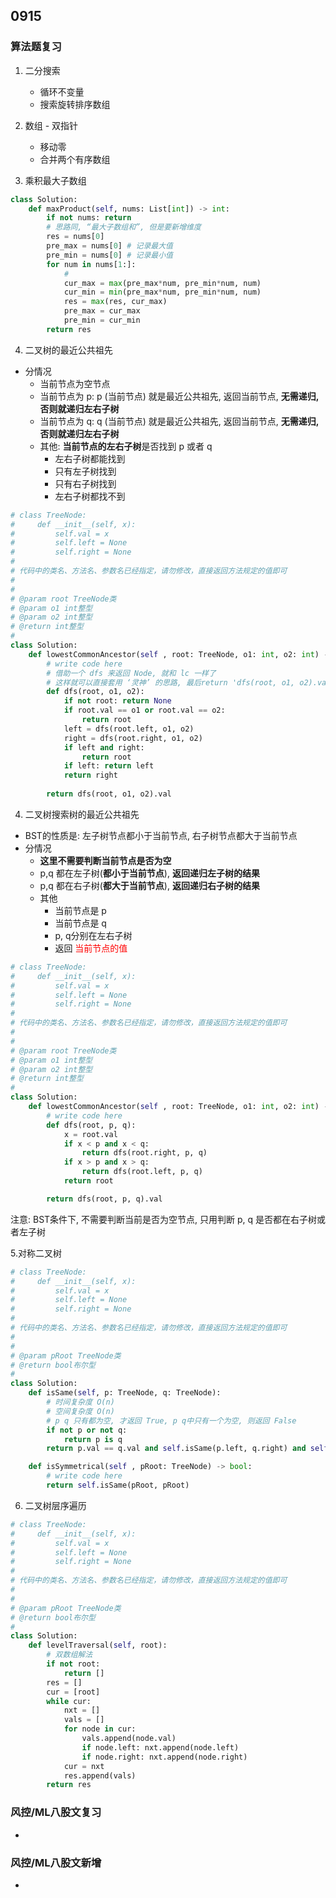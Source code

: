 ## 0915
### 算法题复习 
1. 二分搜索  
    - 循环不变量 
    - 搜索旋转排序数组

2. 数组 - 双指针  
    - 移动零 
    - 合并两个有序数组

3. 乘积最大子数组 
```python 
class Solution:
    def maxProduct(self, nums: List[int]) -> int: 
        if not nums: return  
        # 思路同, “最大子数组和”, 但是要新增维度   
        res = nums[0]
        pre_max = nums[0] # 记录最大值
        pre_min = nums[0] # 记录最小值
        for num in nums[1:]: 
            # 
            cur_max = max(pre_max*num, pre_min*num, num) 
            cur_min = min(pre_max*num, pre_min*num, num) 
            res = max(res, cur_max) 
            pre_max = cur_max 
            pre_min = cur_min 
        return res 
```
 
4. 二叉树的最近公共祖先 
- 分情况
    - 当前节点为空节点 
    - 当前节点为 p: p (当前节点) 就是最近公共祖先, 返回当前节点, **无需递归, 否则就递归左右子树**
    - 当前节点为 q: q (当前节点) 就是最近公共祖先, 返回当前节点, **无需递归, 否则就递归左右子树** 
    - 其他: **当前节点的左右子树**是否找到 p 或者 q 
        - 左右子树都能找到 
        - 只有左子树找到
        - 只有右子树找到
        - 左右子树都找不到  
```python
# class TreeNode:
#     def __init__(self, x):
#         self.val = x
#         self.left = None
#         self.right = None
#
# 代码中的类名、方法名、参数名已经指定，请勿修改，直接返回方法规定的值即可
#
# 
# @param root TreeNode类 
# @param o1 int整型 
# @param o2 int整型 
# @return int整型
#
class Solution:
    def lowestCommonAncestor(self , root: TreeNode, o1: int, o2: int) -> int:
        # write code here  
        # 借助一个 dfs 来返回 Node, 就和 lc 一样了 
        # 这样就可以直接套用 ‘灵神’ 的思路, 最后return 'dfs(root, o1, o2).val'   
        def dfs(root, o1, o2):
            if not root: return None 
            if root.val == o1 or root.val == o2:
                return root 
            left = dfs(root.left, o1, o2)   
            right = dfs(root.right, o1, o2)    
            if left and right:
                return root 
            if left: return left 
            return right 
             
        return dfs(root, o1, o2).val 
``` 
4. 二叉树搜索树的最近公共祖先  
- BST的性质是: 左子树节点都小于当前节点, 右子树节点都大于当前节点 
- 分情况 
    - **这里不需要判断当前节点是否为空**
    - p,q 都在左子树(**都小于当前节点**), **返回递归左子树的结果**
    - p,q 都在右子树(**都大于当前节点**), **返回递归右子树的结果** 
    - 其他
        - 当前节点是 p 
        - 当前节点是 q 
        - p, q分别在左右子树  
        - 返回 <font color="red"> 当前节点的值 </font> 
```python
# class TreeNode:
#     def __init__(self, x):
#         self.val = x
#         self.left = None
#         self.right = None
#
# 代码中的类名、方法名、参数名已经指定，请勿修改，直接返回方法规定的值即可
#
# 
# @param root TreeNode类 
# @param o1 int整型 
# @param o2 int整型 
# @return int整型
#
class Solution:
    def lowestCommonAncestor(self , root: TreeNode, o1: int, o2: int) -> int:
        # write code here   
        def dfs(root, p, q):
            x = root.val
            if x < p and x < q:
                return dfs(root.right, p, q)
            if x > p and x > q:
                return dfs(root.left, p, q)
            return root

        return dfs(root, p, q).val
```  
注意: BST条件下, 不需要判断当前是否为空节点, 只用判断 p, q 是否都在右子树或者左子树

5.对称二叉树 
```python
# class TreeNode:
#     def __init__(self, x):
#         self.val = x
#         self.left = None
#         self.right = None
#
# 代码中的类名、方法名、参数名已经指定，请勿修改，直接返回方法规定的值即可
#
# 
# @param pRoot TreeNode类 
# @return bool布尔型
#
class Solution: 
    def isSame(self, p: TreeNode, q: TreeNode):  
        # 时间复杂度 O(n) 
        # 空间复杂度 O(n)
        # p q 只有都为空, 才返回 True, p q中只有一个为空, 则返回 False
        if not p or not q:
            return p is q 
        return p.val == q.val and self.isSame(p.left, q.right) and self.isSame(p.right, q.left)  

    def isSymmetrical(self , pRoot: TreeNode) -> bool:
        # write code here    
        return self.isSame(pRoot, pRoot)    
```   

6. 二叉树层序遍历 
```python
# class TreeNode:
#     def __init__(self, x):
#         self.val = x
#         self.left = None
#         self.right = None
#
# 代码中的类名、方法名、参数名已经指定，请勿修改，直接返回方法规定的值即可
#
# 
# @param pRoot TreeNode类 
# @return bool布尔型
#
class Solution:  
    def levelTraversal(self, root):
        # 双数组解法 
        if not root:
            return [] 
        res = [] 
        cur = [root] 
        while cur:
            nxt = [] 
            vals = [] 
            for node in cur:
                vals.append(node.val) 
                if node.left: nxt.append(node.left) 
                if node.right: nxt.append(node.right) 
            cur = nxt 
            res.append(vals)
        return res  
```   



### 风控/ML八股文复习    
- 

### 风控/ML八股文新增  
-  